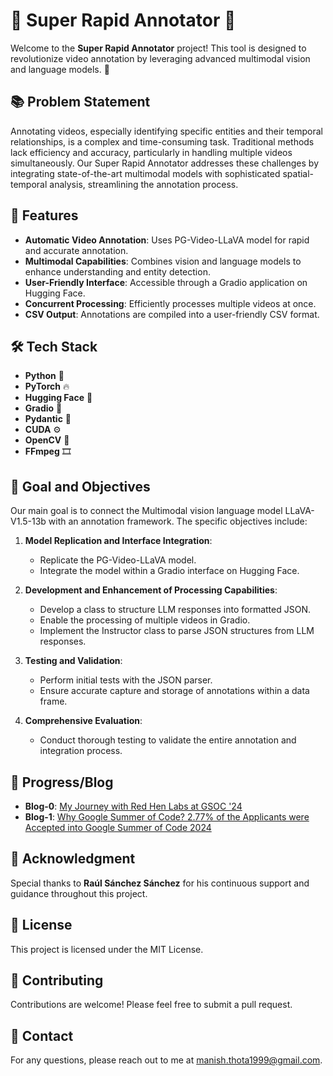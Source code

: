 
# 🌟 Super Rapid Annotator 🌟

Welcome to the **Super Rapid Annotator** project! This tool is designed to revolutionize video annotation by leveraging advanced multimodal vision and language models. 🚀

## 📚 Problem Statement

Annotating videos, especially identifying specific entities and their temporal relationships, is a complex and time-consuming task. Traditional methods lack efficiency and accuracy, particularly in handling multiple videos simultaneously. Our Super Rapid Annotator addresses these challenges by integrating state-of-the-art multimodal models with sophisticated spatial-temporal analysis, streamlining the annotation process.

## 🌟 Features

- **Automatic Video Annotation**: Uses PG-Video-LLaVA model for rapid and accurate annotation.
- **Multimodal Capabilities**: Combines vision and language models to enhance understanding and entity detection.
- **User-Friendly Interface**: Accessible through a Gradio application on Hugging Face.
- **Concurrent Processing**: Efficiently processes multiple videos at once.
- **CSV Output**: Annotations are compiled into a user-friendly CSV format.

## 🛠️ Tech Stack

- **Python** 🐍
- **PyTorch** 🔥
- **Hugging Face** 🤗
- **Gradio** 🎨
- **Pydantic** 🧩
- **CUDA** ⚙️
- **OpenCV** 📸
- **FFmpeg** 🎞️

## 🎯 Goal and Objectives

Our main goal is to connect the Multimodal vision language model LLaVA-V1.5-13b with an annotation framework. The specific objectives include:

1. **Model Replication and Interface Integration**:
   - Replicate the PG-Video-LLaVA model.
   - Integrate the model within a Gradio interface on Hugging Face.

2. **Development and Enhancement of Processing Capabilities**:
   - Develop a class to structure LLM responses into formatted JSON.
   - Enable the processing of multiple videos in Gradio.
   - Implement the Instructor class to parse JSON structures from LLM responses.

3. **Testing and Validation**:
   - Perform initial tests with the JSON parser.
   - Ensure accurate capture and storage of annotations within a data frame.

4. **Comprehensive Evaluation**:
   - Conduct thorough testing to validate the entire annotation and integration process.


## 📝 Progress/Blog

- **Blog-0**: [My Journey with Red Hen Labs at GSOC '24](https://medium.com/@manish.thota1999/my-journey-with-red-hen-labs-at-gsoc-24-0ebc7f9f7ba6)
- **Blog-1**: [Why Google Summer of Code? 2.77% of the Applicants were Accepted into Google Summer of Code 2024](https://medium.com/@manish.thota1999/why-google-summer-of-code-2-77-of-the-applicants-were-accepted-into-google-summer-of-code-2024-ec73a857b0ce)


## 🙏 Acknowledgment

Special thanks to **Raúl Sánchez Sánchez** for his continuous support and guidance throughout this project.

## 📄 License

This project is licensed under the MIT License.

## 🤝 Contributing

Contributions are welcome! Please feel free to submit a pull request.

## 📧 Contact

For any questions, please reach out to me at [manish.thota1999@gmail.com](mailto:manish.thota1999@gmail.com).
